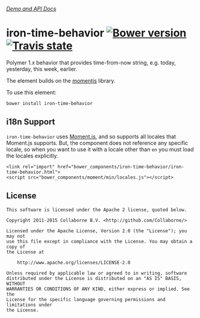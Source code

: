 _[Demo and API Docs](http://collaborne.github.io/iron-time-behavior)_


iron-time-behavior [![Bower version](https://badge.fury.io/bo/iron-time-behavior.svg)](http://badge.fury.io/bo/iron-time-behavior) [![Travis state](https://travis-ci.org/Collaborne/iron-time-behavior.svg?branch=master)](https://travis-ci.org/Collaborne/iron-time-behavior)
=========

Polymer 1.x behavior that provides time-from-now string, e.g. today, yesterday, this week, earlier.

The element builds on the [momentjs](http://momentjs.com) library.

To use this element:

`bower install iron-time-behavior`


## i18n Support

`iron-time-behavior` uses [Moment.js](http://momentjs.com), and so supports all locales that Moment.js supports. But,
the component does not reference any specific locale, so when you want to use it with a locale other than `en` you must
load the locales explicitly.

~~~~
<link rel="import" href="bower_components/iron-time-behavior/iron-time-behavior.html">
<script src="bower_components/moment/min/locales.js"></script>
~~~~

## License

    This software is licensed under the Apache 2 license, quoted below.

    Copyright 2011-2015 Collaborne B.V. <http://github.com/Collaborne/>

    Licensed under the Apache License, Version 2.0 (the "License"); you may not
    use this file except in compliance with the License. You may obtain a copy of
    the License at

        http://www.apache.org/licenses/LICENSE-2.0

    Unless required by applicable law or agreed to in writing, software
    distributed under the License is distributed on an "AS IS" BASIS, WITHOUT
    WARRANTIES OR CONDITIONS OF ANY KIND, either express or implied. See the
    License for the specific language governing permissions and limitations under
    the License.
